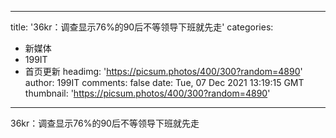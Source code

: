 
---
title: '36kr：调查显示76%的90后不等领导下班就先走'
categories: 
 - 新媒体
 - 199IT
 - 首页更新
headimg: 'https://picsum.photos/400/300?random=4890'
author: 199IT
comments: false
date: Tue, 07 Dec 2021 13:19:15 GMT
thumbnail: 'https://picsum.photos/400/300?random=4890'
---

<div>   
36kr：调查显示76%的90后不等领导下班就先走  
</div>
            